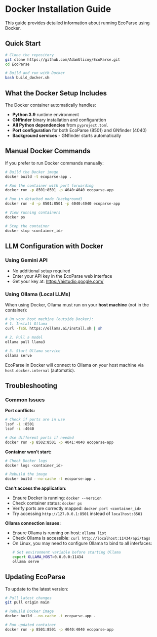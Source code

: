 # Docker Installation Guide

This guide provides detailed information about running EcoParse using Docker.

## Quick Start

```bash
# Clone the repository
git clone https://github.com/AdamUlicny/EcoParse.git
cd EcoParse

# Build and run with Docker
bash build_docker.sh
```

## What the Docker Setup Includes

The Docker container automatically handles:
- **Python 3.9** runtime environment
- **GNfinder** binary installation and configuration  
- **All Python dependencies** from `pyproject.toml`
- **Port configuration** for both EcoParse (8501) and GNfinder (4040)
- **Background services** - GNfinder starts automatically

## Manual Docker Commands

If you prefer to run Docker commands manually:

```bash
# Build the Docker image
docker build -t ecoparse-app .

# Run the container with port forwarding
docker run -p 8501:8501 -p 4040:4040 ecoparse-app

# Run in detached mode (background)
docker run -d -p 8501:8501 -p 4040:4040 ecoparse-app

# View running containers
docker ps

# Stop the container
docker stop <container_id>
```

## LLM Configuration with Docker

### Using Gemini API
- No additional setup required
- Enter your API key in the EcoParse web interface
- Get your key at: https://aistudio.google.com/

### Using Ollama (Local LLMs)
When using Docker, Ollama must run on your **host machine** (not in the container):

```bash
# On your host machine (outside Docker):
# 1. Install Ollama
curl -fsSL https://ollama.ai/install.sh | sh

# 2. Pull a model
ollama pull llama3

# 3. Start Ollama service
ollama serve
```

EcoParse in Docker will connect to Ollama on your host machine via `host.docker.internal` (automatic).

## Troubleshooting

### Common Issues

**Port conflicts:**
```bash
# Check if ports are in use
lsof -i :8501
lsof -i :4040

# Use different ports if needed
docker run -p 8502:8501 -p 4041:4040 ecoparse-app
```

**Container won't start:**
```bash
# Check Docker logs
docker logs <container_id>

# Rebuild the image
docker build --no-cache -t ecoparse-app .
```

**Can't access the application:**
- Ensure Docker is running: `docker --version`
- Check container status: `docker ps`
- Verify ports are correctly mapped: `docker port <container_id>`
- Try accessing `http://127.0.0.1:8501` instead of `localhost:8501`

**Ollama connection issues:**
- Ensure Ollama is running on host: `ollama list`
- Check Ollama is accessible: `curl http://localhost:11434/api/tags`
- On Linux, you may need to configure Ollama to bind to all interfaces:
  ```bash
  # Set environment variable before starting Ollama
  export OLLAMA_HOST=0.0.0.0:11434
  ollama serve
  ```

## Updating EcoParse

To update to the latest version:

```bash
# Pull latest changes
git pull origin main

# Rebuild Docker image
docker build --no-cache -t ecoparse-app .

# Run updated container
docker run -p 8501:8501 -p 4040:4040 ecoparse-app
``` 